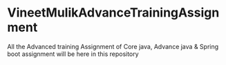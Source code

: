# VineetMulikAdvanceTrainingAssignment
All the Advanced training Assignment of Core java, Advance java &amp; Spring boot assignment will be here in this repository
